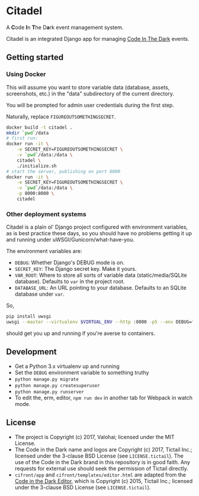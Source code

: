 Citadel
=======

A **C**ode **I**n **T**he D**a**rk event management system.

Citadel is an integrated Django app for managing [Code In The Dark][citd] events.

Getting started
---------------

### Using Docker

This will assume you want to store variable data
(database, assets, screenshots, etc.)
in the "data" subdirectory of the current directory.

You will be prompted for admin user credentials
during the first step.

Naturally, replace `FIGUREOUTSOMETHINGSECRET`.

```bash
docker build -t citadel .
mkdir `pwd`/data
# first run:
docker run -it \
    -e SECRET_KEY=FIGUREOUTSOMETHINGSECRET \
    -v `pwd`/data:/data \
    citadel \
    ./initialize.sh
# start the server, publishing on port 8000
docker run -it \
    -e SECRET_KEY=FIGUREOUTSOMETHINGSECRET \
    -v `pwd`/data:/data \
    -p 8000:8000 \
    citadel
```

### Other deployment systems

Citadel is a plain ol' Django project configured with
environment variables, as is best practice these days,
so you should have no problems getting it up and running
under uWSGI/Gunicorn/what-have-you.

The environment variables are:

* `DEBUG`: Whether Django's DEBUG mode is on.
* `SECRET_KEY`: The Django secret key. Make it yours.
* `VAR_ROOT`: Where to store all sorts of variable data (static/media/SQLite database). Defaults to `var` in the project root.
* `DATABASE_URL`: An URL pointing to your database. Defaults to an SQLite database under `var`.

So,

```bash
pip install uwsgi
uwsgi --master --virtualenv $VIRTUAL_ENV --http :8000 -p5 --env DEBUG=false --env SECRET_KEY=asdf --wsgi=citadel.wsgi 
```

should get you up and running if you're averse to containers.

Development
-----------

* Get a Python 3.x virtualenv up and running
* Set the `DEBUG` environment variable to something truthy
* `python manage.py migrate`
* `python manage.py createsuperuser`
* `python manage.py runserver`
* To edit the, erm, editor, `npm run dev` in another tab for Webpack in watch mode.

License
-------

* The project is Copyright (c) 2017, Valohai; licensed under the MIT License.
* The Code in the Dark name and logos are Copyright (c) 2017, Tictail Inc.;
  licensed under the 3-clause BSD License (see `LICENSE.tictail`).
  The use of the Code in the Dark brand in this repository is in good faith.
  Any requests for external use should seek the permission of Tictail directly.
* `cifront/app` and `cifront/templates/editor.html`
  are adapted from the [Code in the Dark Editor][citdedit],
  which is Copyright (c) 2015, Tictail Inc.;
  licensed under the 3-clause BSD License (see `LICENSE.tictail`).



[citd]: http://codeinthedark.com/
[citdedit]: https://github.com/codeinthedark/editor
